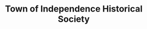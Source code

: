 ---
layout: repo
title: "Town of Independence Historical Society"
id: 23106
permalink: repos/23106/
---